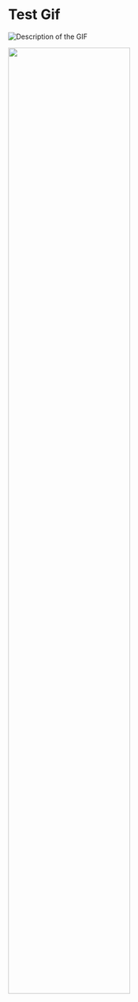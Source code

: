 # Test Gif

![Description of the GIF](./assets/cg-day2.gif)


<img src="./assets/cg-day2.gif" style="width: 70%; height: 70%;" />

